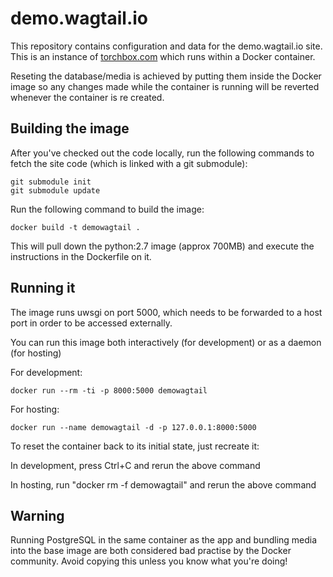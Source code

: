 demo.wagtail.io
===============

This repository contains configuration and data for the demo.wagtail.io site. This is an instance of [torchbox.com](https://github.com/torchbox/wagtail-torchbox) which runs within a Docker container.

Reseting the database/media is achieved by putting them inside the Docker image so any changes made while the container is running will be reverted whenever the container is re created.

Building the image
------------------

After you've checked out the code locally, run the following commands to fetch the site code (which is linked with a git submodule):

    git submodule init
    git submodule update

Run the following command to build the image:

    docker build -t demowagtail .


This will pull down the python:2.7 image (approx 700MB) and execute the instructions in the Dockerfile on it.

Running it
----------

The image runs uwsgi on port 5000, which needs to be forwarded to a host port in order to be accessed externally.

You can run this image both interactively (for development) or as a daemon (for hosting)

For development:

    docker run --rm -ti -p 8000:5000 demowagtail

For hosting:

    docker run --name demowagtail -d -p 127.0.0.1:8000:5000

To reset the container back to its initial state, just recreate it:

In development, press Ctrl+C and rerun the above command

In hosting, run "docker rm -f demowagtail" and rerun the above command

Warning
-------

Running PostgreSQL in the same container as the app and bundling media into the base image are both considered bad practise by the Docker community. Avoid copying this unless you know what you're doing!
